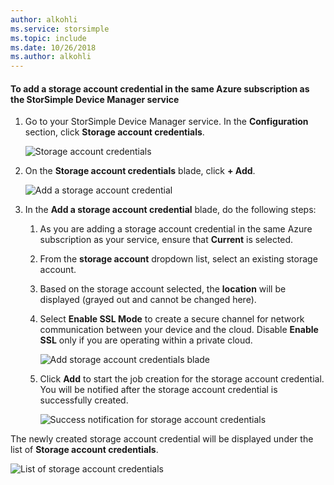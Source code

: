 ```yaml
---
author: alkohli
ms.service: storsimple
ms.topic: include
ms.date: 10/26/2018
ms.author: alkohli
---
```

<!--author=alkohli last changed: 01/20/17-->


#### To add a storage account credential in the same Azure subscription as the StorSimple Device Manager service

1. Go to your StorSimple Device Manager service. In the **Configuration** section, click **Storage account credentials**.

    ![Storage account credentials](./media/storsimple-8000-configure-new-storage-account-u2/createnewstorageacct1.png)

2. On the **Storage account credentials** blade, click **+ Add**.

    ![Add a storage account credential](./media/storsimple-8000-configure-new-storage-account-u2/createnewstorageacct2.png)

3. In the **Add a storage account credential** blade, do the following steps:

    1. As you are adding a storage account credential in the same Azure subscription as your service, ensure that **Current** is selected.

    2. From the **storage account** dropdown list, select an existing storage account.

    3. Based on the storage account selected, the **location** will be displayed (grayed out and cannot be changed here).

    4. Select **Enable SSL Mode** to create a secure channel for network communication between your device and the cloud. Disable **Enable SSL** only if you are operating within a private cloud.

        ![Add storage account credentials blade](./media/storsimple-8000-configure-new-storage-account-u2/createnewstorageacct3.png)

    5. Click **Add** to start the job creation for the storage account credential. You will be notified after the storage account credential is successfully created.

        ![Success notification for storage account credentials](./media/storsimple-8000-configure-new-storage-account-u2/createnewstorageacct5.png)

The newly created storage account credential will be displayed under the list of **Storage account credentials**.

![List of storage account credentials](./media/storsimple-8000-configure-new-storage-account-u2/createnewstorageacct6.png)

